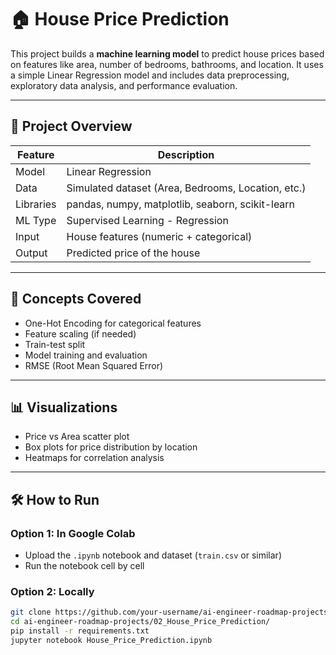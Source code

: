 # 🏠 House Price Prediction

This project builds a **machine learning model** to predict house prices based on features like area, number of bedrooms, bathrooms, and location. It uses a simple Linear Regression model and includes data preprocessing, exploratory data analysis, and performance evaluation.

---

## 📌 Project Overview

| Feature       | Description                                      |
|---------------|--------------------------------------------------|
| Model         | Linear Regression                                |
| Data          | Simulated dataset (Area, Bedrooms, Location, etc.) |
| Libraries     | pandas, numpy, matplotlib, seaborn, scikit-learn |
| ML Type       | Supervised Learning - Regression                 |
| Input         | House features (numeric + categorical)           |
| Output        | Predicted price of the house                     |

---

## 🧠 Concepts Covered

- One-Hot Encoding for categorical features
- Feature scaling (if needed)
- Train-test split
- Model training and evaluation
- RMSE (Root Mean Squared Error)

---

## 📊 Visualizations

- Price vs Area scatter plot
- Box plots for price distribution by location
- Heatmaps for correlation analysis

---

## 🛠️ How to Run

### Option 1: In Google Colab
- Upload the `.ipynb` notebook and dataset (`train.csv` or similar)
- Run the notebook cell by cell

### Option 2: Locally
```bash
git clone https://github.com/your-username/ai-engineer-roadmap-projects.git
cd ai-engineer-roadmap-projects/02_House_Price_Prediction/
pip install -r requirements.txt
jupyter notebook House_Price_Prediction.ipynb
